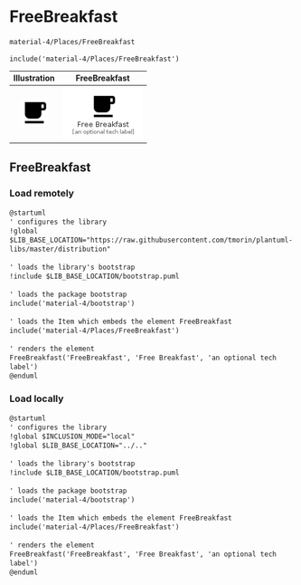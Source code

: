 # FreeBreakfast


```text
material-4/Places/FreeBreakfast
```

```text
include('material-4/Places/FreeBreakfast')
```



| Illustration | FreeBreakfast |
| :---: | :---: |
| ![illustration for Illustration](../../material-4/Places/FreeBreakfast.png) | ![illustration for FreeBreakfast](../../material-4/Places/FreeBreakfast.Local.png) |




## FreeBreakfast

### Load remotely
```plantuml
@startuml
' configures the library
!global $LIB_BASE_LOCATION="https://raw.githubusercontent.com/tmorin/plantuml-libs/master/distribution"

' loads the library's bootstrap
!include $LIB_BASE_LOCATION/bootstrap.puml

' loads the package bootstrap
include('material-4/bootstrap')

' loads the Item which embeds the element FreeBreakfast
include('material-4/Places/FreeBreakfast')

' renders the element
FreeBreakfast('FreeBreakfast', 'Free Breakfast', 'an optional tech label')
@enduml
```

### Load locally
```plantuml
@startuml
' configures the library
!global $INCLUSION_MODE="local"
!global $LIB_BASE_LOCATION="../.."

' loads the library's bootstrap
!include $LIB_BASE_LOCATION/bootstrap.puml

' loads the package bootstrap
include('material-4/bootstrap')

' loads the Item which embeds the element FreeBreakfast
include('material-4/Places/FreeBreakfast')

' renders the element
FreeBreakfast('FreeBreakfast', 'Free Breakfast', 'an optional tech label')
@enduml
```

